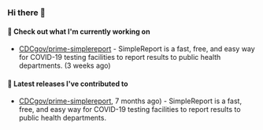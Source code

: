 ### Hi there 👋

#### 👷 Check out what I'm currently working on

- [CDCgov/prime-simplereport](https://github.com/CDCgov/prime-simplereport) - SimpleReport is a fast, free, and easy way for COVID-19 testing facilities to report results to public health departments. (3 weeks ago)

#### 🚀 Latest releases I've contributed to

- [CDCgov/prime-simplereport](https://github.com/CDCgov/prime-simplereport), 7 months ago) - SimpleReport is a fast, free, and easy way for COVID-19 testing facilities to report results to public health departments.
